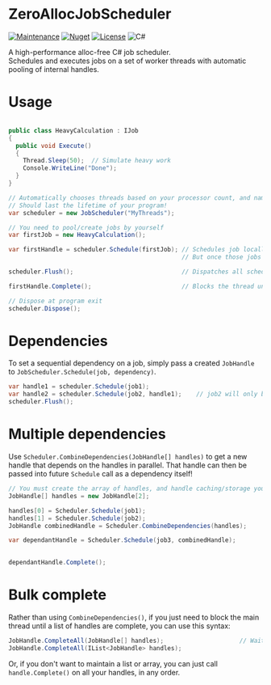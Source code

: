 # ZeroAllocJobScheduler
[![Maintenance](https://img.shields.io/badge/Maintained%3F-yes-green.svg?style=for-the-badge)](https://GitHub.com/Naereen/StrapDown.js/graphs/commit-activity)
[![Nuget](https://img.shields.io/nuget/v/ZeroAllocJobScheduler?style=for-the-badge)](https://www.nuget.org/packages/ZeroAllocJobScheduler/)
[![License](https://img.shields.io/badge/License-Apache_2.0-blue.svg?style=for-the-badge)](https://opensource.org/licenses/Apache-2.0)
![C#](https://img.shields.io/badge/c%23-%23239120.svg?style=for-the-badge&logo=c-sharp&logoColor=white)

A high-performance alloc-free C# job scheduler.  
Schedules and executes jobs on a set of worker threads with automatic pooling of internal handles. 

# Usage

```csharp

public class HeavyCalculation : IJob
{
  public void Execute()
  {
    Thread.Sleep(50);  // Simulate heavy work
    Console.WriteLine("Done");
  }
}

// Automatically chooses threads based on your processor count, and names the process "MyThreads0", "MyThreads1", etc.
// Should last the lifetime of your program!
var scheduler = new JobScheduler("MyThreads");

// You need to pool/create jobs by yourself
var firstJob = new HeavyCalculation();  

var firstHandle = scheduler.Schedule(firstJob); // Schedules job locally: this might allocate if JobScheduler needs more memory to hold all the concurrent tasks.
                                                // But once those jobs are complete, the memory will be reused.

scheduler.Flush();                              // Dispatches all scheduled jobs to the worker threads

firstHandle.Complete();                         // Blocks the thread until the job is complete.

// Dispose at program exit
scheduler.Dispose();                
```

# Dependencies

To set a sequential dependency on a job, simply pass a created `JobHandle` to `JobScheduler.Schedule(job, dependency)`.

```csharp
var handle1 = scheduler.Schedule(job1);
var handle2 = scheduler.Schedule(job2, handle1);    // job2 will only begin execution once job1 is complete!
scheduler.Flush();
```

# Multiple dependencies

Use `Scheduler.CombineDependencies(JobHandle[] handles)` to get a new handle that depends on the handles in parallel. That handle can then be passed into future `Schedule` call as a dependency itself!

```csharp
// You must create the array of handles, and handle caching/storage yourself.
JobHandle[] handles = new JobHandle[2];

handles[0] = Scheduler.Schedule(job1);
handles[1] = Scheduler.Schedule(job2);
JobHandle combinedHandle = Scheduler.CombineDependencies(handles);          // Combines all handles into the array into one

var dependantHandle = Scheduler.Schedule(job3, combinedHandle);             // job3 now depends on job1 and job2.
                                                                            // job1 and job2 can Complete() in parallel, but job3 can only run once both are complete.

dependantHandle.Complete();                                                 // Blocks the main thread until all three tasks are complete.
```


# Bulk complete

Rather than using `CombineDependencies()`, if you just need to block the main thread until a list of handles are complete, you can use this syntax:

```csharp
JobHandle.CompleteAll(JobHandle[] handles);                     // Waits for all JobHandles to finish, and blocks the main thread until they each complete (in any order)
JobHandle.CompleteAll(IList<JobHandle> handles);
```

Or, if you don't want to maintain a list or array, you can just call `handle.Complete()` on all your handles, in any order.